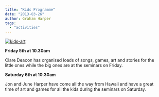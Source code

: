 ```yaml
---
title: "Kids Programme"
date: "2013-03-26"
author: Graham Harper
tags:
  - "activities"
---
```


[![kids-art](https://f001.backblazeb2.com/file/harperfamily-media/kids-art.jpg)](https://f001.backblazeb2.com/file/harperfamily-media/kids-art.jpg)

**Friday 5th at 10.30am**

Clare Deacon has organised loads of songs, games, art and stories for the little ones while the big ones are at the seminars on Friday.

**Saturday 6th at 10.30am**

Jon and June Harper have come all the way from Hawaii and have a great time of art and games for all the kids during the seminars on Saturday.
